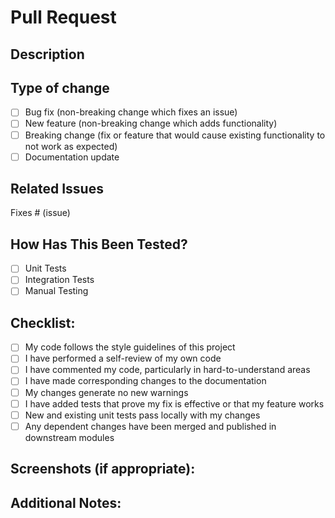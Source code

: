 # Pull Request

## Description
<!-- Mô tả ngắn gọn về những thay đổi bạn đã thực hiện -->

## Type of change
- [ ] Bug fix (non-breaking change which fixes an issue)
- [ ] New feature (non-breaking change which adds functionality)
- [ ] Breaking change (fix or feature that would cause existing functionality to not work as expected)
- [ ] Documentation update

## Related Issues
<!-- Liệt kê các issues liên quan (nếu có) -->
Fixes # (issue)

## How Has This Been Tested?
<!-- Mô tả cách bạn đã test những thay đổi -->
- [ ] Unit Tests
- [ ] Integration Tests
- [ ] Manual Testing

## Checklist:
- [ ] My code follows the style guidelines of this project
- [ ] I have performed a self-review of my own code
- [ ] I have commented my code, particularly in hard-to-understand areas
- [ ] I have made corresponding changes to the documentation
- [ ] My changes generate no new warnings
- [ ] I have added tests that prove my fix is effective or that my feature works
- [ ] New and existing unit tests pass locally with my changes
- [ ] Any dependent changes have been merged and published in downstream modules

## Screenshots (if appropriate):
<!-- Thêm screenshots nếu cần thiết -->

## Additional Notes:
<!-- Thêm các ghi chú khác nếu cần -->
